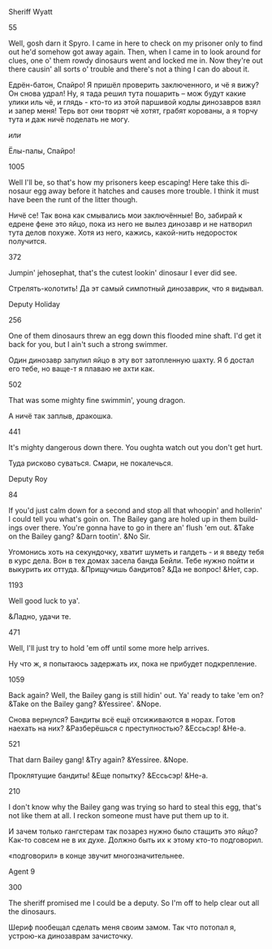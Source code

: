 Sheriff Wyatt

55

<span lang="en-US">Well, gosh darn it Spyro. I came in here to check on my prisoner only to find out he'd somehow got away again. Then, when I came in to look around for clues, one o' them rowdy dinosaurs went and locked me in. Now they're out there causin' all sorts o' trouble and there's not a thing I can do about it.</span>

Едрён-батон, Спайро! Я пришёл проверить заключенного, и чё я вижу? Он снова удрал! Ну, я тада решил тута пошарить – мож будут какие улики иль чё, и глядь - кто-то из этой паршивой кодлы динозавров взял и запер меня! Терь вот они творят чё хотят, грабят корованы, а я торчу тута и даж ничё поделать не могу.

<span lang="en-US">*или* </span>

<span lang="en-US">Ёлы-палы, Спайро!</span>

1005

<span lang="en-US">Well I'll be, so that's how my prisoners keep escaping! Here take this dinosaur egg away before it hatches and causes more trouble. I think it must have been the runt of the litter though.</span>

Ничё се! Так вона как смывались мои заключённые! Во, забирай к едрене фене это яйцо, пока из него не вылез динозавр и не натворил тута делов похуже. <span lang="en-US">Хотя из него, кажись, какой-нить недоросток получится.</span>

372

<span lang="en-US">Jumpin' jehosephat, that's the cutest lookin' dinosaur I ever did see.</span>

Стрелять-колотить! Да эт самый симпотный динозаврик, что я видывал.

Deputy Holiday

256

<span lang="en-US">One of them dinosaurs threw an egg down this flooded mine shaft. I'd get it back for you, but I ain't such a strong swimmer.</span>

Один динозавр запулил яйцо в эту вот затопленную шахту. Я б достал его тебе, но ваще-т я плаваю не ахти как.

502

<span lang="en-US">That was some mighty fine swimmin', young dragon.</span>

А ничё так заплыв, дракошка.

441

<span lang="en-US">It's mighty dangerous down there. You oughta watch out you don't get hurt.</span>

Туда рисково суваться. Смари, не покалечься.

Deputy Roy

84

<span lang="en-US">If you'd just calm down for a second and stop all that whoopin' and hollerin' I could tell you what's goin on. The Bailey gang are holed up in them buildings over there. You're gonna have to go in there an' flush 'em out. </span>&Take on the Bailey gang? &Darn tootin'. &No Sir.

Угомонись хоть на секундочку, хватит шуметь и галдеть - и я введу тебя в курс дела. Вон в тех домах засела банда Бейли. Тебе нужно пойти и выкурить их оттуда. <span lang="en-US">&Прищучишь бандитов? &Да не вопрос! &Нет, сэр.</span>

1193

<span lang="en-US">Well good luck to ya'.</span>

<span lang="en-US">&Ладно, удачи те.</span>

471

<span lang="en-US">Well, I'll just try to hold 'em off until some more help arrives.</span>

Ну что ж, я попытаюсь задержать их, пока не прибудет подкрепление.

1059

<span lang="en-US">Back again? Well, the Bailey gang is still hidin' out. Ya' ready to take 'em on? </span>&Take on the Bailey gang? &Yessiree'. &Nope.

Снова вернулся? Бандиты всё ещё отсиживаются в норах. Готов наехать на них? &Разберёшься с преступностью? <span lang="en-US">&Ессьсэр! &Не-а.</span>

521

<span lang="en-US">That darn Bailey gang! &Try again? </span>&Yessiree. &Nope.

Проклятущие бандиты! &Еще попытку? &Ессьсэр! <span lang="en-US">&Не-а.</span>

210

<span lang="en-US">I don't know why the Bailey gang was trying so hard to steal this egg, that's not like them at all. I reckon someone must have put them up to it.</span>

И зачем только гангстерам так позарез нужно было стащить это яйцо? Как-то совсем не в их духе. Должно быть их к этому кто-то подговорил.

«подговорил» в конце звучит многозначительнее.

Agent 9

300

<span lang="en-US">The sheriff promised me I could be a deputy. So I'm off to help clear out all the dinosaurs.</span>

Шериф пообещал сделать меня своим замом. Так что потопал я, устрою-ка динозаврам зачисточку.


